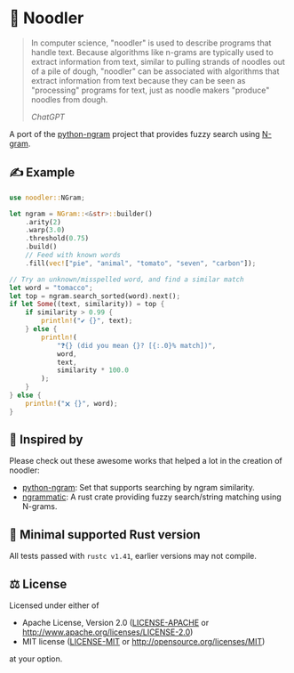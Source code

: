# 🍜 Noodler

> In computer science, "noodler" is used to describe programs that handle text.
> Because algorithms like n-grams are typically used to extract information from
> text, similar to pulling strands of noodles out of a pile of dough, "noodler"
> can be associated with algorithms that extract information from text because
> they can be seen as "processing" programs for text, just as noodle makers
> "produce" noodles from dough.
>
> _ChatGPT_

A port of the [python-ngram](https://github.com/gpoulter/python-ngram) project
that provides fuzzy search using [N-gram](https://en.wikipedia.org/wiki/N-gram).

## ✍️ Example

```rust
use noodler::NGram;

let ngram = NGram::<&str>::builder()
    .arity(2)
    .warp(3.0)
    .threshold(0.75)
    .build()
    // Feed with known words
    .fill(vec!["pie", "animal", "tomato", "seven", "carbon"]);

// Try an unknown/misspelled word, and find a similar match
let word = "tomacco";
let top = ngram.search_sorted(word).next();
if let Some((text, similarity)) = top {
    if similarity > 0.99 {
        println!("✔ {}", text);
    } else {
        println!(
            "❓{} (did you mean {}? [{:.0}% match])",
            word,
            text,
            similarity * 100.0
        );
    }
} else {
    println!("🗙 {}", word);
}
```

## 💭 Inspired by

Please check out these awesome works that helped a lot in the creation of
noodler:

- [python-ngram](https://github.com/gpoulter/python-ngram): Set that supports
  searching by ngram similarity.
- [ngrammatic](https://github.com/compenguy/ngrammatic): A rust crate providing
  fuzzy search/string matching using N-grams.

## 🚩 Minimal supported Rust version

All tests passed with `rustc v1.41`, earlier versions may not compile.

## ⚖️ License

Licensed under either of

- Apache License, Version 2.0 ([LICENSE-APACHE](LICENSE-APACHE) or
  <http://www.apache.org/licenses/LICENSE-2.0>)
- MIT license ([LICENSE-MIT](LICENSE-MIT) or
  <http://opensource.org/licenses/MIT>)

at your option.
